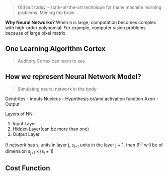 > Old but today - state-of-the-art technique for many machine learning problems. Miming the brain

__Why Neural Networks?__
When n is large, computation becomes complex with high-order polynomial. For example, computer vision problems because of large pixel matrix.


## One Learning Algorithm Cortex
> Auditory Cortex can learn to see.

## How we represent Neural Network Model?
> Simulating neural network in the body

Dendrites - inputs
Nucleus - Hypothesis or/and activation function
Axon - Output

Layers of NN:
1. Input Layer
2. Hidden Layer(can be more than one)
3. Output Layer

If network has s<sub>j</sub> units in layer j, s<sub>j+1</sub> units in the layer j + 1, then $\theta$<sup>(j)</sup> will be of dimension s<sub>j+1</sub> x (s<sub>j</sub> + 1)

## Cost Function







